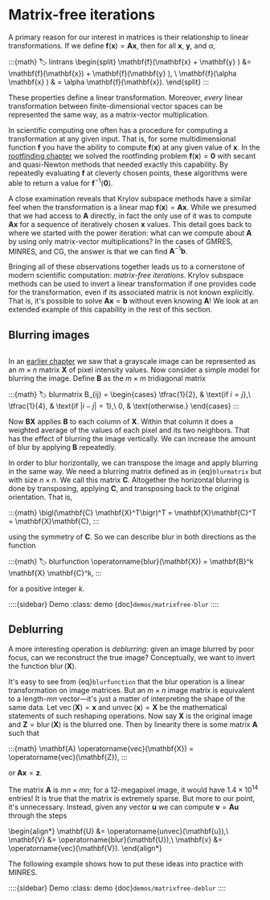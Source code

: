 # Matrix-free iterations

A primary reason for our interest in matrices is their relationship to linear transformations. If we define $\mathbf{f}(\mathbf{x})=\mathbf{A}\mathbf{x}$, then for all $\mathbf{x}$, $\mathbf{y}$, and $\alpha$,

:::{math}
:label: lintrans
\begin{split}
\mathbf{f}(\mathbf{x} + \mathbf{y} ) &= \mathbf{f}(\mathbf{x}) + \mathbf{f}(\mathbf{y} ), \\
\mathbf{f}(\alpha \mathbf{x} ) & = \alpha \mathbf{f}(\mathbf{x}).
\end{split}
:::

These properties define a linear transformation. Moreover, *every* linear transformation between finite-dimensional vector spaces can be represented the same way, as a matrix-vector multiplication.

In scientific computing one often has a procedure for computing a transformation at any given input. That is, for some multidimensional function $\mathbf{f}$ you have the ability to compute $\mathbf{f}(\mathbf{x})$ at any given value of $\mathbf{x}$. In the [rootfinding chapter](../nonlineqn) we solved the rootfinding problem $\mathbf{f}(\mathbf{x})=\boldsymbol{0}$ with secant and quasi-Newton methods that needed exactly this capability. By repeatedly evaluating $\mathbf{f}$ at cleverly chosen points, these algorithms were able to return a value for $\mathbf{f}^{-1}(\boldsymbol{0})$.

A close examination reveals that Krylov subspace methods have a similar feel when the transformation is a linear map $\mathbf{f}(\mathbf{x})=\mathbf{A}\mathbf{x}$. While we presumed that we had access to $\mathbf{A}$ directly, in fact the only use of it was to compute $\mathbf{A}\mathbf{x}$ for a sequence of iteratively chosen $\mathbf{x}$ values. This detail goes back to where we started with the power iteration: what can we compute about $\mathbf{A}$ by using only matrix-vector multiplications? In the cases of GMRES, MINRES, and CG, the answer is that we can find $\mathbf{A}^{-1}\mathbf{b}$.

Bringing all of these observations together leads us to a cornerstone of modern scientific computation: *matrix-free iterations*. Krylov subspace methods can be used to invert a linear transformation if one provides code for the transformation, even if its associated matrix is not known explicitly. That is, it's possible to solve $\mathbf{A}\mathbf{x}=\mathbf{b}$ without even knowing $\mathbf{A}$! We look at an extended example of this capability in the rest of this section.
## Blurring images

```{index} matrix; as image
```
In an [earlier chapter](../matrixanaly/insight.md) we saw that a grayscale image can be represented as an $m\times n$ matrix $\mathbf{X}$ of pixel intensity values. Now consider a simple model for blurring the image. Define $\mathbf{B}$ as the $m\times m$ tridiagonal matrix

:::{math}
:label: blurmatrix
B_{ij} =
\begin{cases}
\tfrac{1}{2}, & \text{if $i=j$},\\
\tfrac{1}{4}, & \text{if $|i-j|=1$},\\
0, & \text{otherwise.}
\end{cases}
:::

Now $\mathbf{B}\mathbf{X}$ applies $\mathbf{B}$ to each column of $\mathbf{X}$. Within that column it does a weighted average of the values of each pixel and its two neighbors. That has the effect of blurring the image vertically. We can increase the amount of blur by applying $\mathbf{B}$ repeatedly.

In order to blur horizontally, we can transpose the image and apply blurring in the same way. We need a blurring matrix defined as in {eq}`blurmatrix` but with size $n\times n$. We call this matrix $\mathbf{C}$. Altogether the horizontal blurring is done by transposing, applying $\mathbf{C}$, and transposing back to the original orientation. That is,

:::{math}
\bigl(\mathbf{C} \mathbf{X}^T\bigr)^T = \mathbf{X}\mathbf{C}^T = \mathbf{X}\mathbf{C},
:::

using the symmetry of $\mathbf{C}$. So we can describe blur in both directions as the function

:::{math}
:label: blurfunction
\operatorname{blur}(\mathbf{X}) = \mathbf{B}^k \mathbf{X} \mathbf{C}^k,
:::

for a positive integer $k$.

::::{sidebar} Demo
:class: demo
{doc}`demos/matrixfree-blur`
::::

## Deblurring

A more interesting operation is *deblurring*: given an image blurred by poor focus, can we reconstruct the true image? Conceptually, we want to invert the function $\operatorname{blur}(\mathbf{X})$.

It's easy to see from {eq}`blurfunction` that the blur operation is a linear transformation on image matrices. But an $m\times n$ image matrix is equivalent to a length-$mn$ vector—it's just a matter of interpreting the shape of the same data. Let $\operatorname{vec}(\mathbf{X})=\mathbf{x}$ and $\operatorname{unvec}(\mathbf{x})=\mathbf{X}$ be the mathematical statements of such reshaping operations. Now say $\mathbf{X}$ is the original image and $\mathbf{Z}=\operatorname{blur}(\mathbf{X})$ is the blurred one. Then by linearity there is some matrix $\mathbf{A}$ such that

:::{math}
\mathbf{A} \operatorname{vec}(\mathbf{X}) = \operatorname{vec}(\mathbf{Z}),
:::

or $\mathbf{A}\mathbf{x}=\mathbf{z}$.

The matrix $\mathbf{A}$ is $mn\times mn$; for a 12-megapixel image, it would have $1.4\times 10^{14}$ entries! It is true that the matrix is extremely sparse. But more to our point, it's unnecessary. Instead, given any vector $\mathbf{u}$ we can compute $\mathbf{v}=\mathbf{A}\mathbf{u}$ through the steps

\begin{align*}
  \mathbf{U} &= \operatorname{unvec}(\mathbf{u}),\\
  \mathbf{V} &= \operatorname{blur}(\mathbf{U}),\\
  \mathbf{v} &= \operatorname{vec}(\mathbf{V}).
\end{align*}

The following example shows how to put these ideas into practice with MINRES.

::::{sidebar} Demo
:class: demo
{doc}`demos/matrixfree-deblur`
::::

<!-- 
\begin{exercises}
  \input{krylov/exercises/MatrixFree}
\end{exercises} -->
